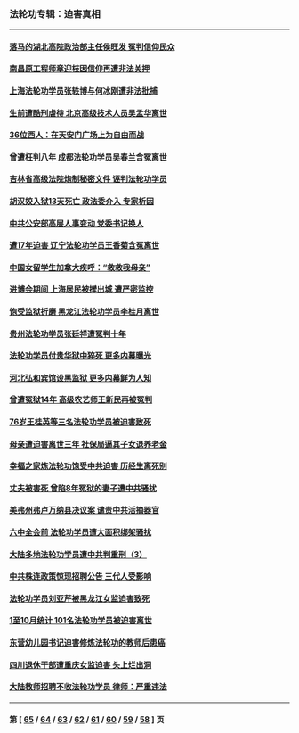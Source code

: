 ### 法轮功专辑：迫害真相
---
#### [落马的湖北高院政治部主任侯旺发 冤判信仰民众](../../pages/nf4379/n13393338.md?11250430) 
#### [南昌原工程师章迎枝因信仰再遭非法关押](../../pages/nf4379/n13391753.md?11250430) 
#### [上海法轮功学员张轶博与何冰刚遭非法批捕](../../pages/nf4379/n13386352.md?11250430) 
#### [生前遭酷刑虐待 北京高级技术人员吴孟华离世](../../pages/nf4379/n13389366.md?11250430) 
#### [36位西人：在天安门广场上为自由而战](../../pages/nf4379/n13390029.md?11250430) 
#### [曾遭枉判八年 成都法轮功学员吴春兰含冤离世](../../pages/nf4379/n13389091.md?11250430) 
#### [吉林省高级法院炮制秘密文件 诬判法轮功学员](../../pages/nf4379/n13386693.md?11250430) 
#### [胡汉姣入狱13天死亡 政法委介入 专家析因](../../pages/nf4379/n13388004.md?11250430) 
#### [中共公安部高层人事变动 党委书记换人](../../pages/nf4379/n13387129.md?11250430) 
#### [遭17年迫害 辽宁法轮功学员王香菊含冤离世](../../pages/nf4379/n13384484.md?11250430) 
#### [中国女留学生加拿大疾呼：“救救我母亲”](../../pages/nf4379/n13385264.md?11250430) 
#### [进博会期间 上海居民被撵出城 遭严密监控](../../pages/nf4379/n13385048.md?11250430) 
#### [饱受监狱折磨 黑龙江法轮功学员李桂月离世](../../pages/nf4379/n13383886.md?11250430) 
#### [贵州法轮功学员张廷祥遭冤判十年](../../pages/nf4379/n13382182.md?11250430) 
#### [法轮功学员付贵华狱中猝死 更多内幕曝光](../../pages/nf4379/n13381637.md?11250430) 
#### [河北弘和宾馆设黑监狱 更多内幕鲜为人知](../../pages/nf4379/n13380687.md?11250430) 
#### [曾遭冤狱14年 高级农艺师王新民再被冤判](../../pages/nf4379/n13379932.md?11250430) 
#### [76岁王桂英等三名法轮功学员被迫害致死](../../pages/nf4379/n13379414.md?11250430) 
#### [母亲遭迫害离世三年 社保局逼其子女退养老金](../../pages/nf4379/n13377537.md?11250430) 
#### [幸福之家炼法轮功饱受中共迫害 历经生离死别](../../pages/nf4379/n13377039.md?11250430) 
#### [丈夫被害死 曾陷8年冤狱的妻子遭中共骚扰](../../pages/nf4379/n13367791.md?11250430) 
#### [美弗州弗卢万纳县决议案 谴责中共活摘器官](../../pages/nf4379/n13375911.md?11250430) 
#### [六中全会前 法轮功学员遭大面积绑架骚扰](../../pages/nf4379/n13375690.md?11250430) 
#### [大陆多地法轮功学员遭中共判重刑（3）](../../pages/nf4379/n13374324.md?11250430) 
#### [中共株连政策惊现招聘公告 三代人受影响](../../pages/nf4379/n13330731.md?11250430) 
#### [法轮功学员刘亚芹被黑龙江女监迫害致死](../../pages/nf4379/n13370209.md?11250430) 
#### [1至10月统计 101名法轮功学员被迫害离世](../../pages/nf4379/n13369752.md?11250430) 
#### [东营幼儿园书记迫害修炼法轮功的教师后患癌](../../pages/nf4379/n13365505.md?11250430) 
#### [四川退休干部遭重庆女监迫害 头上烂出洞](../../pages/nf4379/n13367312.md?11250430) 
#### [大陆教师招聘不收法轮功学员 律师：严重违法](../../pages/nf4379/n13365839.md?11250430) 

---
#### 第 [ [65](./65.md?11250430) / [64](./64.md?11250430) / [63](./63.md?11250430) / [62](./62.md?11250430) / [61](./61.md?11250430) / [60](./60.md?11250430) / [59](./59.md?11250430) / [58](./58.md?11250430) ] 页
